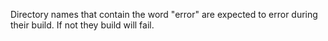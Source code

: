 Directory names that contain the word "error" are expected to error during their build.  If not they build will fail.